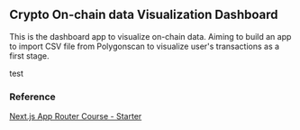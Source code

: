 ## Crypto On-chain data Visualization Dashboard

This is the dashboard app to visualize on-chain data.
Aiming to build an app to import CSV file from Polygonscan to visualize user's transactions as a first stage.

test

### Reference
[Next.js App Router Course - Starter](https://nextjs.org/learn)
